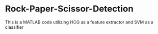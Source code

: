 # Rock-Paper-Scissor-Detection
This is a MATLAB code utilizing HOG as a feature extractor and SVM as a classifier
